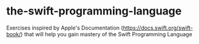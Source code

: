 # the-swift-programming-language
Exercises inspired by Apple's Documentation (https://docs.swift.org/swift-book/) that will help you gain mastery of the Swift Programming Language
